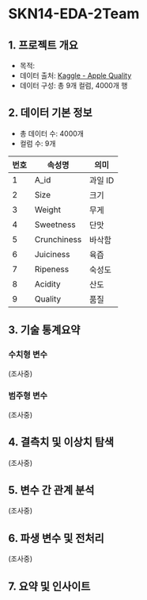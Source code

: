 # SKN14-EDA-2Team

## 1. 프로젝트 개요
- 목적:
- 데이터 출처: [Kaggle - Apple Quality](https://www.kaggle.com/datasets/nelgiriyewithana/apple-quality)
- 데이터 구성: 총 9개 컬럼, 4000개 행

## 2. 데이터 기본 정보
- 총 데이터 수: 4000개
- 컬럼 수: 9개

| 번호 | 속성명         | 의미              |
|------|-------------|------------------|
| 1    | A_id        | 과일 ID           |
| 2    | Size        | 크기              |
| 3    | Weight      | 무게              |
| 4    | Sweetness   | 단맛              |
| 5    | Crunchiness | 바삭함             |
| 6    | Juiciness   | 육즙              |
| 7    | Ripeness    | 숙성도             |
| 8    | Acidity     | 산도              |
| 9    | Quality     | 품질              |

## 3. 기술 통계요약

### 수치형 변수
(조사중)

### 범주형 변수
(조사중)

## 4. 결측치 및 이상치 탐색
(조사중)

## 5. 변수 간 관계 분석
(조사중)

## 6. 파생 변수 및 전처리
(조사중)

## 7. 요약 및 인사이트